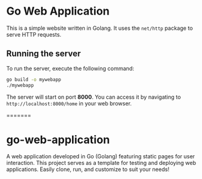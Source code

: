 
# Go Web Application

This is a simple website written in Golang. It uses the `net/http` package to serve HTTP requests.

## Running the server

To run the server, execute the following command:

```bash
go build -o mywebapp
./mywebapp
```

The server will start on port **8000**. You can access it by navigating to `http://localhost:8000/home` in your web browser.



=======
# go-web-application
A web application developed in Go (Golang) featuring static pages for user interaction. This project serves as a template for testing and deploying web applications. Easily clone, run, and customize to suit your needs!


